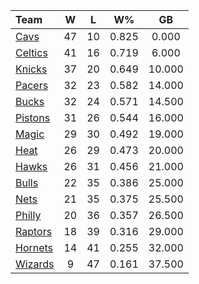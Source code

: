 | Team                            |  W  |  L  |  W%   |   GB   |
|:--------------------------------|:---:|:---:|:-----:|:------:|
| [Cavs](/r/clevelandcavs)        | 47  | 10  | 0.825 | 0.000  |
| [Celtics](/r/bostonceltics)     | 41  | 16  | 0.719 | 6.000  |
| [Knicks](/r/NYKnicks)           | 37  | 20  | 0.649 | 10.000 |
| [Pacers](/r/pacers)             | 32  | 23  | 0.582 | 14.000 |
| [Bucks](/r/MkeBucks)            | 32  | 24  | 0.571 | 14.500 |
| [Pistons](/r/DetroitPistons)    | 31  | 26  | 0.544 | 16.000 |
| [Magic](/r/OrlandoMagic)        | 29  | 30  | 0.492 | 19.000 |
| [Heat](/r/heat)                 | 26  | 29  | 0.473 | 20.000 |
| [Hawks](/r/AtlantaHawks)        | 26  | 31  | 0.456 | 21.000 |
| [Bulls](/r/chicagobulls)        | 22  | 35  | 0.386 | 25.000 |
| [Nets](/r/GoNets)               | 21  | 35  | 0.375 | 25.500 |
| [Philly](/r/sixers)             | 20  | 36  | 0.357 | 26.500 |
| [Raptors](/r/torontoraptors)    | 18  | 39  | 0.316 | 29.000 |
| [Hornets](/r/CharlotteHornets)  | 14  | 41  | 0.255 | 32.000 |
| [Wizards](/r/washingtonwizards) |  9  | 47  | 0.161 | 37.500 |